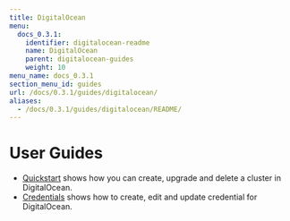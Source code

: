 ```yaml
---
title: DigitalOcean
menu:
  docs_0.3.1:
    identifier: digitalocean-readme
    name: DigitalOcean
    parent: digitalocean-guides
    weight: 10
menu_name: docs_0.3.1
section_menu_id: guides
url: /docs/0.3.1/guides/digitalocean/
aliases:
  - /docs/0.3.1/guides/digitalocean/README/
---
```


# User Guides

- [Quickstart](/docs/guides/digitalocean/quickstart/) shows how you can create, upgrade and delete a cluster in DigitalOcean.
- [Credentials](/docs/guides/digitalocean/credentials/) shows how to create, edit and update credential for DigitalOcean.
